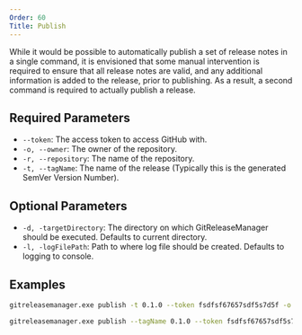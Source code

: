 ```yaml
---
Order: 60
Title: Publish
---
```


While it would be possible to automatically publish a set of release notes in a
single command, it is envisioned that some manual intervention is required to
ensure that all release notes are valid, and any additional information is added
to the release, prior to publishing. As a result, a second command is required
to actually publish a release.

## **Required Parameters**

- `--token`: The access token to access GitHub with.
- `-o, --owner`: The owner of the repository.
- `-r, --repository`: The name of the repository.
- `-t, --tagName`: The name of the release (Typically this is the generated
    SemVer Version Number).

## **Optional Parameters**

- `-d, -targetDirectory`: The directory on which GitReleaseManager should be
    executed. Defaults to current directory.
- `-l, -logFilePath`: Path to where log file should be created. Defaults to
    logging to console.

## **Examples**

```bash
gitreleasemanager.exe publish -t 0.1.0 --token fsdfsf67657sdf5s7d5f -o repoOwner -r repo

gitreleasemanager.exe publish --tagName 0.1.0 --token fsdfsf67657sdf5s7d5f --owner repoOwner --repository repo
```
